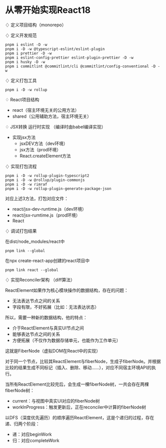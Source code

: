 # 从零开始实现React18

♢ 定义项目结构（monorepo）

♢ 定义开发规范
```
pnpm i eslint -D -w
pnpm i -D -w @typescript-eslint/eslint-plugin 
pnpm i prettier -D -w
pnpm i eslint-config-prettier eslint-plugin-prettier -D -w
pnpm i husky -D -w
pnpm i commitlint @commitlint/cli @commitlint/config-conventional -D -w
```
♢ 定义打包工具
```
pnpm i -D -w rollup
```
♢ React项目结构
- react（宿主环境无关的公用方法）
- shared（公用辅助方法，宿主环境无关）

♢ JSX转换 运行时实现 （编译时由babel编译实现）
- 实现jsx方法
  - jsxDEV方法（dev环境）
  - jsx方法（prod环境）
  - React.createElement方法

♢ 实现打包流程
```
pnpm i -D -w rollup-plugin-typescript2
pnpm i -D -w @rollup/plugin-commonjs
pnpm i -D -w rimraf
pnpm i -D -w rollup-plugin-generate-package-json
```
对应上述3方法，打包对应文件：
- react/jsx-dev-runtime.js（dev环境）
- react/jsx-rumtime.js（prod环境）
- React

♢ 调试打包结果

在dist/node_modules/react中
```
pnpm link --global
```
在npx create-react-app创建的react项目中
```
pnpm link react --global
```

♢ 实现Reconciler架构 （diff算法）

ReactElement如果作为核心模块操作的数据结构，存在的问题：
- 无法表达节点之间的关系
- 字段有限，不好拓展（比如：无法表达状态）

所以，需要一种新的数据结构，他的特点：
- 介于ReactElement与真实UI节点之间
- 能够表达节点之间的关系
- 方便拓展（不仅作为数据存储单元，也能作为工作单元）

这就是FiberNode（虚拟DOM在React中的实现）

对于同一个节点，比较其ReactElement与fiberNode，生成子fiberNode。并根据比较的结果生成不同标记（插入、删除、移动......），对应不同宿主环境API的执行。

当所有ReactElement比较完后，会生成一棵fiberNode树，一共会存在两棵fiberNode树：
- current：与视图中真实UI对应的fiberNode树
- workInProgress：触发更新后，正在reconciler中计算的fiberNode树

以DFS（深度优先遍历）的顺序遍历ReactElement，这是个递归的过程，存在递、归两个阶段：
- 递：对应beginWork
- 归：对应completeWork